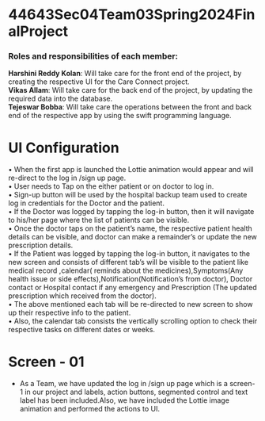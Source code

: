# 44643Sec04Team03Spring2024FinalProject
### Roles and responsibilities of each member:
**Harshini Reddy Kolan**: Will take care for the front end of the project, by creating the respective UI for the Care Connect project.<br>
**Vikas Allam**: Will take care for the back end of the project, by updating the required data into the database.<br>
**Tejeswar Bobba**: Will take care the operations between the front and back end of the respective app by using the swift programming language.<br>

# UI Configuration
•	When the first app is launched the Lottie animation would appear and will re-direct to the log in /sign up page.<br>
•	User needs to Tap on the either patient or on doctor to log in.<br>
•	Sign-up button will be used by the hospital backup team used to create log in credentials for the Doctor and the patient.<br>
•	If the Doctor was logged by tapping the log-in button, then it will navigate to his/her page where the list of patients can be visible.<br>
•	Once the doctor taps on the patient’s name, the respective patient health details can be visible, and doctor can make a remainder’s or update the new prescription details.<br>
•	If the Patient was logged by tapping the log-in button, it navigates to the  new screen and consists of different tab’s will be visible to the patient like medical record ,calendar( reminds about the medicines),Symptoms(Any health issue or side effects),Notification(Notification’s from doctor), Doctor contact or Hospital contact if any emergency and Prescription (The updated prescription which received from the doctor).<br>
•	The above mentioned each tab will be re-directed to new screen to show up their respective info to the patient.<br>
•	Also, the calendar tab consists the vertically scrolling option to check their respective tasks on different dates or weeks.<br>

# Screen - 01
* As a Team, we have updated the  log in /sign up page which is a screen-1 in our project and labels, action buttons, segmented control and text label has been included.Also, we have included the Lottie image animation and performed the actions to UI.

